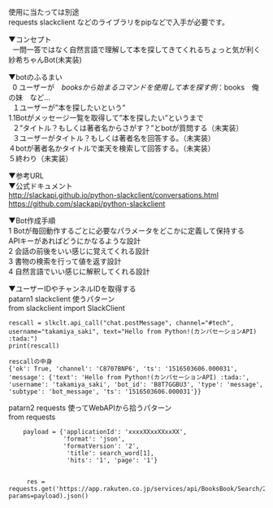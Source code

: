 使用に当たっては別途  
requests slackclient などのライブラリをpipなどで入手が必要です。  


▼コンセプト  
    一問一答ではなく自然言語で理解して本を探してきてくれるちょっと気が利く紗希ちゃんBot(未実装)  


▼botのふるまい  
    0 ユーザーが　$books から始まるコマンドを使用して本を探す　例：$books　俺の妹　など…  
    １ユーザーが”本を探したいという”  
        1.1Botがメッセージ一覧を取得して”本を探したい”というまで  
    ２”タイトル？もしくは著者名からさがす？”とbotが質問する（未実装）  
    ３ユーザーがタイトル？もしくは著者名を回答する。（未実装）  
    ４botが著者名かタイトルで楽天を検索して回答する。（未実装）  
    ５終わり（未実装）  
  
  
  
  
▼参考URL  
    ▼公式ドキュメント  
        http://slackapi.github.io/python-slackclient/conversations.html  
        https://github.com/slackapi/python-slackclient  


▼Bot作成手順  
    1   Botが毎回動作するごとに必要なパラメータをどこかに定義して保持する  
        APIキーがあればどうにかなるような設計  
    2   会話の前後をいい感じに覚えてくれる設計  
    3   書物の検索を行って値を返す設計  
    4   自然言語でいい感じに解釈してくれる設計  
  
  
  
  

▼ユーザーIDやチャンネルIDを取得する  
patarn1 slackclient 使うパターン  
    from slackclient import SlackClient  

    rescall = slkclt.api_call("chat.postMessage", channel="#tech", username="takamiya_saki", text="Hello from Python!(カンバセーションAPI) :tada:")  
    print(rescall)  
  
    rescallの中身  
    {'ok': True, 'channel': 'C8707BNP6', 'ts': '1516503606.000031', 'message': {'text': 'Hello from Python!(カンバセーションAPI) :tada:', 'username': 'takamiya_saki', 'bot_id': 'B8T7GGBU3', 'type': 'message', 'subtype': 'bot_message', 'ts': '1516503606.000031'}}  

    
patarn2 requests 使ってWebAPIから拾うパターン  
    from requests  

        payload = {'applicationId': 'xxxxXXxxXXxxXX',  
                   'format': 'json',  
                   'formatVersion': '2',  
                    'title': search_word[1],  
                    'hits': '1', 'page': '1'}  
                    

         res = requests.get('https://app.rakuten.co.jp/services/api/BooksBook/Search/20170404?', params=payload).json()  


